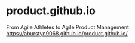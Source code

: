 # product.github.io
From Agile Athletes to Agile Product Management
https://aburstyn9068.github.io/product.github.io/
